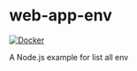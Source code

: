 # web-app-env

[![Docker](https://img.shields.io/docker/cloud/build/clarencetw/web-app-env?label=Docker&style=flat)](https://hub.docker.com/r/clarencetw/web-app-env/builds)

A Node.js example for list all env
